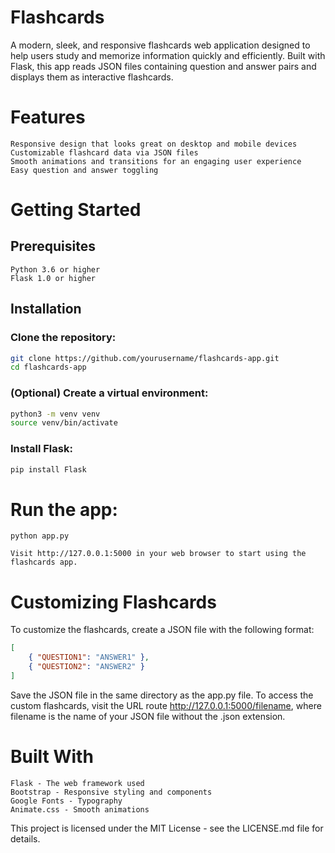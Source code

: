 # Flashcards

A modern, sleek, and responsive flashcards web application designed to help users study and memorize information quickly and efficiently. Built with Flask, this app reads JSON files containing question and answer pairs and displays them as interactive flashcards.

# Features

    Responsive design that looks great on desktop and mobile devices
    Customizable flashcard data via JSON files
    Smooth animations and transitions for an engaging user experience
    Easy question and answer toggling

# Getting Started
## Prerequisites

    Python 3.6 or higher
    Flask 1.0 or higher

## Installation

### Clone the repository:

```bash
git clone https://github.com/yourusername/flashcards-app.git
cd flashcards-app
```

### (Optional) Create a virtual environment:

```bash
python3 -m venv venv
source venv/bin/activate
```

### Install Flask:

```bash
pip install Flask
```

# Run the app:

    python app.py

    Visit http://127.0.0.1:5000 in your web browser to start using the flashcards app.

# Customizing Flashcards

To customize the flashcards, create a JSON file with the following format:

```json
[
    { "QUESTION1": "ANSWER1" },
    { "QUESTION2": "ANSWER2" }
]
```

Save the JSON file in the same directory as the app.py file. To access the custom flashcards, visit the URL route http://127.0.0.1:5000/filename, where filename is the name of your JSON file without the .json extension.
# Built With

    Flask - The web framework used
    Bootstrap - Responsive styling and components
    Google Fonts - Typography
    Animate.css - Smooth animations


This project is licensed under the MIT License - see the LICENSE.md file for details.
